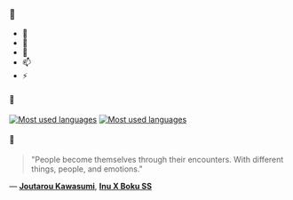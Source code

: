 ### 👋

- 🔭
- 🌱
- 💬
- 📫
- ⚡

#### 🧏

[![Most used languages](https://github-readme-stats-aynah.vercel.app/api/top-langs/?username=aynh&theme=solarized-dark&langs_count=6&layout=compact&hide_title=true)](https://github.com/anuraghazra/github-readme-stats#gh-dark-mode-only)
[![Most used languages](https://github-readme-stats-aynah.vercel.app/api/top-langs/?username=aynh&theme=solarized-light&langs_count=6&layout=compact&hide_title=true)](https://github.com/anuraghazra/github-readme-stats#gh-light-mode-only)

#### 💬

> "People become themselves through their encounters. With different things, people, and emotions."

&mdash; [**Joutarou Kawasumi**](https://myanimelist.net/character.php?q=Joutarou%20Kawasumi&cat=character), [**Inu X Boku SS**](https://myanimelist.net/search/all?q=Inu%20X%20Boku%20SS&cat=all)
